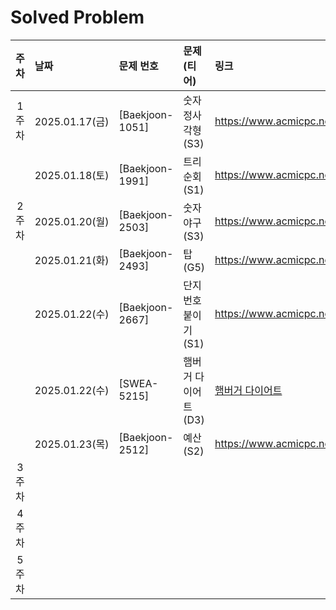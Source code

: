 # Solved Problem

| 주차  |      날짜     | 문제 번호           | 문제(티어)       | 링크                                                                                           |
| :-------: | :--------------- |:----------------|:-------------|:---------------------------------------------------------------------------------------------|
| 1주차 | 2025.01.17(금) | [Baekjoon-1051] | 숫자 정사각형(S3)  | https://www.acmicpc.net/problem/1051                                                         |
|       | 2025.01.18(토) | [Baekjoon-1991] | 트리 순회(S1)    | https://www.acmicpc.net/problem/1991                                                         |
| 2주차 | 2025.01.20(월) | [Baekjoon-2503] | 숫자 야구(S3)    | https://www.acmicpc.net/problem/2503                                                         |
|       | 2025.01.21(화) | [Baekjoon-2493] | 탑(G5)        | https://www.acmicpc.net/problem/2493                                                         |
|       | 2025.01.22(수) | [Baekjoon-2667] | 단지번호붙이기(S1)  | https://www.acmicpc.net/problem/2667                                                         |
|       | 2025.01.22(수) | [SWEA-5215]     | 햄버거 다이어트(D3) | [햄버거 다이어트](https://swexpertacademy.com/main/code/problem/problemDetail.do?contestProbId=AWT-lPB6dHUDFAVT)|
|       | 2025.01.23(목) | [Baekjoon-2512] | 예산(S2)       | https://www.acmicpc.net/problem/2512                                                         |
| 3주차 |           |                 |              |                                                                                              |
| 4주차 |           |                 |              |                                                                                              |
| 5주차 |           |                 |              |                                                                                              |
